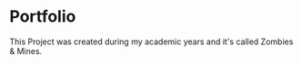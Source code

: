 # Portfolio     

This Project was created during my academic years and it's called Zombies & Mines.
